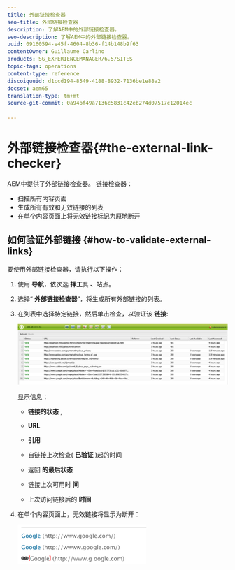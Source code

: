 ```yaml
---
title: 外部链接检查器
seo-title: 外部链接检查器
description: 了解AEM中的外部链接检查器。
seo-description: 了解AEM中的外部链接检查器。
uuid: 09160594-e45f-4604-8b36-f14b148b9f63
contentOwner: Guillaume Carlino
products: SG_EXPERIENCEMANAGER/6.5/SITES
topic-tags: operations
content-type: reference
discoiquuid: d1ccd194-8549-4188-8932-7136be1e88a2
docset: aem65
translation-type: tm+mt
source-git-commit: 0a94bf49a7136c5831c42eb274d07517c12014ec

---
```



# 外部链接检查器{#the-external-link-checker}

AEM中提供了外部链接检查器。 链接检查器：

* 扫描所有内容页面
* 生成所有有效和无效链接的列表
* 在单个内容页面上将无效链接标记为原地断开

## 如何验证外部链接 {#how-to-validate-external-links}

要使用外部链接检查器，请执行以下操作：

1. 使用 **导航**，依次选 **择工**&#x200B;具 **、**&#x200B;站点。
1. 选择“ **外部链接检查器**”，将生成所有外部链接的列表。
1. 在列表中选择特定链接，然后单击检查，以验证该 **链接**:

   ![](assets/telc-01.png)

   显示信息：

   * **链接的状态** ,
   * **URL**
   * **引用**
   * 自链接上次检查( **已验证** )起的时间
   * 返回 **的最后状态**

   * 链接上次可用时 **间**
   * 上次访问链接后的 **时间**

1. 在单个内容页面上，无效链接将显示为断开：

   ![](assets/chlimage_1-143.png)